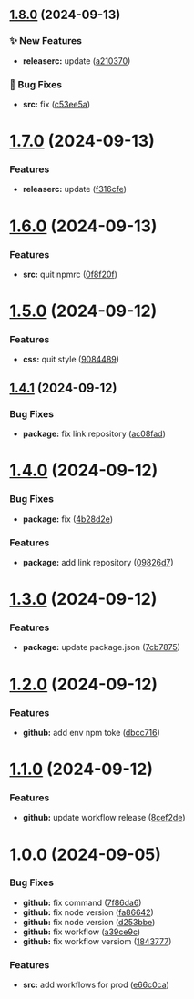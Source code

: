 ## [1.8.0](https://github.com/macu-dev/hermes-app/compare/v1.7.0...v1.8.0) (2024-09-13)

### ✨ New Features

* **releaserc:** update ([a210370](https://github.com/macu-dev/hermes-app/commit/a2103709dbfef644677f21c7e28e7726757bddc5))

### 🐛 Bug Fixes

* **src:** fix ([c53ee5a](https://github.com/macu-dev/hermes-app/commit/c53ee5a33a9e118f9634e5fee389ccc496b0eadf))

# [1.7.0](https://github.com/macu-dev/hermes-app/compare/v1.6.0...v1.7.0) (2024-09-13)


### Features

* **releaserc:** update ([f316cfe](https://github.com/macu-dev/hermes-app/commit/f316cfe8f649bfeee41526099b4fdcdd531b533a))

# [1.6.0](https://github.com/macu-dev/hermes-app/compare/v1.5.0...v1.6.0) (2024-09-13)


### Features

* **src:** quit npmrc ([0f8f20f](https://github.com/macu-dev/hermes-app/commit/0f8f20f7ed4fefb57a7db42c1344094b3811ef22))

# [1.5.0](https://github.com/macu-dev/hermes-app/compare/v1.4.1...v1.5.0) (2024-09-12)


### Features

* **css:** quit style ([9084489](https://github.com/macu-dev/hermes-app/commit/90844896c85441d028fd62258771180ab2a1f468))

## [1.4.1](https://github.com/macu-dev/hermes-app/compare/v1.4.0...v1.4.1) (2024-09-12)


### Bug Fixes

* **package:** fix  link repository ([ac08fad](https://github.com/macu-dev/hermes-app/commit/ac08fade1728062b8dea165820ff878280808133))

# [1.4.0](https://github.com/macu-dev/hermes-app/compare/v1.3.0...v1.4.0) (2024-09-12)


### Bug Fixes

* **package:** fix ([4b28d2e](https://github.com/macu-dev/hermes-app/commit/4b28d2e25698419a08b9d6587fc38189563152c7))


### Features

* **package:** add link repository ([09826d7](https://github.com/macu-dev/hermes-app/commit/09826d7e6f8fcedf24568781ab3dc1c8f8fdd996))

# [1.3.0](https://github.com/macu-dev/hermes-app/compare/v1.2.0...v1.3.0) (2024-09-12)


### Features

* **package:** update package.json ([7cb7875](https://github.com/macu-dev/hermes-app/commit/7cb787572a6d5e0a21fa99c48b4a65382006102c))

# [1.2.0](https://github.com/macu-dev/hermes-app/compare/v1.1.0...v1.2.0) (2024-09-12)


### Features

* **github:** add env npm toke ([dbcc716](https://github.com/macu-dev/hermes-app/commit/dbcc716ac01d682263db39b870e291152d5cbd9e))

# [1.1.0](https://github.com/macu-dev/hermes-app/compare/v1.0.0...v1.1.0) (2024-09-12)


### Features

* **github:** update workflow release ([8cef2de](https://github.com/macu-dev/hermes-app/commit/8cef2deb3e155c46ce86422927faecec3e86c8b4))

# 1.0.0 (2024-09-05)


### Bug Fixes

* **github:** fix command ([7f86da6](https://github.com/macu-dev/hermes-app/commit/7f86da64040c0557608318180ccaf85d207a3472))
* **github:** fix node version ([fa86642](https://github.com/macu-dev/hermes-app/commit/fa86642d1f80c590a81d5e60741d99a23bbdc1fc))
* **github:** fix node version ([d253bbe](https://github.com/macu-dev/hermes-app/commit/d253bbedb71fd10bbade08bacc14c7218fb82348))
* **github:** fix workflow ([a39ce9c](https://github.com/macu-dev/hermes-app/commit/a39ce9c6b730fc5130663babe36b7a8911ae0ce8))
* **github:** fix workflow versiom ([1843777](https://github.com/macu-dev/hermes-app/commit/1843777da048bc4d2ab51940dde5489c665d2527))


### Features

* **src:** add workflows for prod ([e66c0ca](https://github.com/macu-dev/hermes-app/commit/e66c0ca12f3a17f7c545b65b8e876455a101e083))
